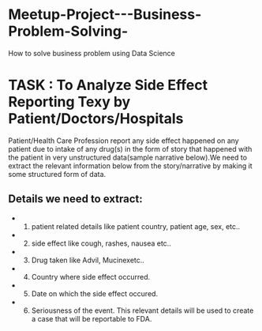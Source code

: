 # Meetup-Project---Business-Problem-Solving-
How to solve business problem using Data Science
# TASK : To Analyze Side Effect Reporting Texy by Patient/Doctors/Hospitals
Patient/Health Care Profession report any side effect happened on any patient due to intake of any drug(s) in the form of story that happened with the patient in very unstructured data(sample narrative below).We need to extract the relevant information below from the story/narrative by making it some structured form of data.
## Details we need to extract: 
- 1) patient related details like patient country, patient age, sex, etc.. 
- 2) side effect like cough, rashes, nausea etc.. 
- 3) Drug taken like Advil, Mucinexetc.. 
- 4) Country where side effect occurred. 
- 5) Date on which the side effect occured. 
- 6) Seriousness of the event.
This relevant details will be used to create a case that will be reportable to FDA.

